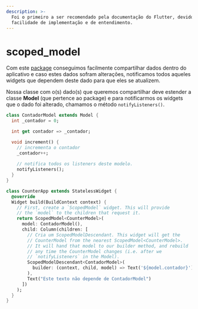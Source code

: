 ```yaml
---
description: >-
  Foi o primeiro a ser recomendado pela documentação do Flutter, devido à sua
  facilidade de implementação e de entendimento.
---
```


# scoped\_model

Com este [package](https://pub.dev/packages/scoped_model) conseguimos facilmente compartilhar dados dentro do aplicativo e caso estes dados sofram alterações, notificamos todos aqueles widgets que dependem deste dado para que eles se atualizem.

Nossa classe com o\(s\) dado\(s\) que queremos compartilhar deve estender a classe **Model** \(que pertence ao package\) e para notificarmos os widgets que o dado foi alterado, chamamos o método `notifyListeners()`.



```dart
class ContadorModel extends Model {
  int _contador = 0;

  int get contador => _contador;

  void increment() {
    // incrementa o contador
    _contador++;
    
    // notifica todos os listeners deste modelo.
    notifyListeners();
  }
}

class CounterApp extends StatelessWidget {
  @override
  Widget build(BuildContext context) {
    // First, create a `ScopedModel` widget. This will provide 
    // the `model` to the children that request it. 
    return ScopedModel<CounterModel>(
      model: ContadorModel(),
      child: Column(children: [
        // Cria um ScopedModelDescendant. This widget will get the
        // CounterModel from the nearest ScopedModel<CounterModel>. 
        // It will hand that model to our builder method, and rebuild 
        // any time the CounterModel changes (i.e. after we 
        // `notifyListeners` in the Model). 
        ScopedModelDescendant<ContadorModel>(
          builder: (context, child, model) => Text('${model.contador}'),
        ),
        Text("Este texto não depende de ContadorModel")
      ])
    );
  }
}
```



